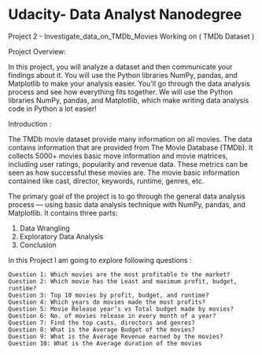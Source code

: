# Udacity- Data Analyst Nanodegree 
Project 2 - Investigate_data_on_TMDb_Movies
Working on ( TMDb Dataset )


Project Overview:

In this project, you will analyze a dataset and then communicate your findings about it.
You will use the Python libraries NumPy, pandas, and Matplotlib to make your analysis easier.
You'll go through the data analysis process and see how everything fits together.
We will use the Python libraries NumPy, pandas, and Matplotlib, which make writing data analysis
code in Python a lot easier! 

Introduction :

The TMDb movie dataset provide many information on all movies. The data contains
information that are provided from The Movie Database (TMDb). It collects 5000+ movies
basic move information and movie matrices, including user ratings, popularity and revenue
data. These metrics can be seen as how successful these movies are. The movie basic
information contained like cast, director, keywords, runtime, genres, etc.

The primary goal of the project is to go through the general data analysis process — using
basic data analysis technique with NumPy, pandas, and Matplotlib. It contains three parts:
  1. Data Wrangling
  2. Exploratory Data Analysis
  3. Conclusion

In this Project I am going to explore following questions :

    Question 1: Which movies are the most profitable to the market?
    Question 2: Which movie has the Least and maximum profit, budget, runtime?
    Question 3: Top 10 movies by profit, budget, and runtime?
    Question 4: Which years do movies made the most profits?
    Question 5: Movie Release year’s vs Total budget made by movies?
    Question 6: No. of movies release in every month of a year?
    Question 7: Find the top casts, directors and genres?
    Question 8: What is the Average Budget of the movies?
    Question 9: What is the Average Revenue earned by the movies?
    Question 10: What is the Average duration of the movies

